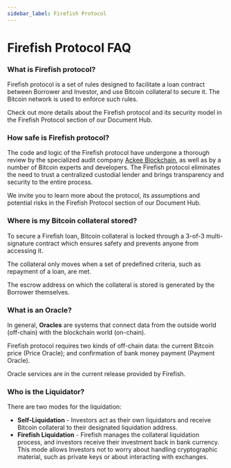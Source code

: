 ```yaml
---
sidebar_label: Firefish Protocol
---
```


# Firefish Protocol FAQ

### What is Firefish protocol?

Firefish protocol is a set of rules designed to facilitate a loan contract between Borrower and Investor, and use Bitcoin collateral to secure it. The Bitcoin network is used to enforce such rules.

Check out more details about the Firefish protocol and its security model in the Firefish Protocol section of our Document Hub.

### How safe is Firefish protocol?

The code and logic of the Firefish protocol have undergone a thorough review by the specialized audit company [Ackee Blockchain](https://ackee.xyz/), as well as by a number of Bitcoin experts and developers. The Firefish protocol eliminates the need to trust a centralized custodial lender and brings transparency and security to the entire process.

We invite you to learn more about the protocol, its assumptions and potential risks in the Firefish Protocol section of our Document Hub.

### Where is my Bitcoin collateral stored?

To secure a Firefish loan, Bitcoin collateral is locked through a 3-of-3 multi-signature contract which ensures safety and prevents anyone from accessing it.

The collateral only moves when a set of predefined criteria, such as repayment of a loan, are met.

The escrow address on which the collateral is stored is generated by the Borrower themselves.

### What is an Oracle?

In general, **Oracles** are systems that connect data from the outside world (off-chain) with the blockchain world (on-chain).

Firefish protocol requires two kinds of off-chain data: the current Bitcoin price (Price Oracle); and confirmation of bank money payment (Payment Oracle).

Oracle services are in the current release provided by Firefish.

### Who is the Liquidator?

There are two modes for the liquidation:

- **Self-Liquidation** - Investors act as their own liquidators and receive Bitcoin collateral to their designated liquidation address.
- **Firefish Liquidation** - Firefish manages the collateral liquidation process, and investors receive their investment back in bank currency. This mode allows Investors not to worry about handling cryptographic material, such as private keys or about interacting with exchanges.